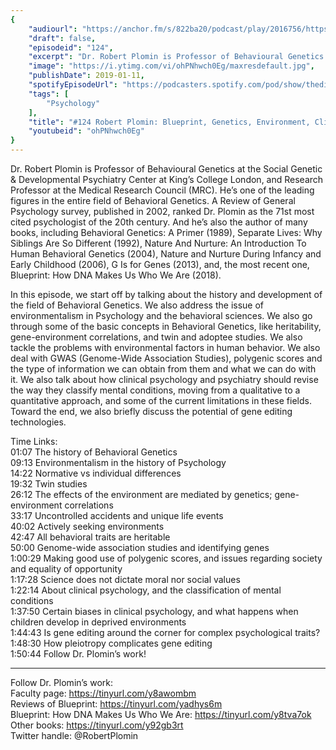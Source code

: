 ```yaml
---
{
	"audiourl": "https://anchor.fm/s/822ba20/podcast/play/2016756/https%3A%2F%2Fd3ctxlq1ktw2nl.cloudfront.net%2Fproduction%2F2019-0-1%2F7778109-44100-2-7e0fc7ccd51c7.m4a",
	"draft": false,
	"episodeid": "124",
	"excerpt": "Dr. Robert Plomin is Professor of Behavioural Genetics at the Social Genetic & Developmental Psychiatry Center at King’s College London, and Research Professor at the Medical Research Council (MRC). He’s one of the leading figures in the entire field of Behavioral Genetics. A Review of General Psychology survey, published in 2002, ranked Dr. Plomin as the 71st most cited psychologist of the 20th century. And he’s also the author of many books, including Behavioral Genetics: A Primer (1989), Separate Lives: Why Siblings Are So Different (1992), Nature And Nurture: An Introduction To Human Behavioral Genetics (2004), Nature and Nurture During Infancy and Early Childhood (2006), G Is for Genes (2013), and, the most recent one, Blueprint: How DNA Makes Us Who We Are (2018).",
	"image": "https://i.ytimg.com/vi/ohPNhwch0Eg/maxresdefault.jpg",
	"publishDate": 2019-01-11,
	"spotifyEpisodeUrl": "https://podcasters.spotify.com/pod/show/thedissenter/episodes/124-Robert-Plomin-Blueprint--Genetics--Environment--Clinical-Psychology--and-Gene-Editing-e2s21k",
	"tags": [
		"Psychology"
	],
	"title": "#124 Robert Plomin: Blueprint, Genetics, Environment, Clinical Psychology, and Gene Editing",
	"youtubeid": "ohPNhwch0Eg"
}
---
```

Dr. Robert Plomin is Professor of Behavioural Genetics at the Social Genetic & Developmental Psychiatry Center at King’s College London, and Research Professor at the Medical Research Council (MRC). He’s one of the leading figures in the entire field of Behavioral Genetics. A Review of General Psychology survey, published in 2002, ranked Dr. Plomin as the 71st most cited psychologist of the 20th century. And he’s also the author of many books, including Behavioral Genetics: A Primer (1989), Separate Lives: Why Siblings Are So Different (1992), Nature And Nurture: An Introduction To Human Behavioral Genetics (2004), Nature and Nurture During Infancy and Early Childhood (2006), G Is for Genes (2013), and, the most recent one, Blueprint: How DNA Makes Us Who We Are (2018).

In this episode, we start off by talking about the history and development of the field of Behavioral Genetics. We also address the issue of environmentalism in Psychology and the behavioral sciences. We also go through some of the basic concepts in Behavioral Genetics, like heritability, gene-environment correlations, and twin and adoptee studies. We also tackle the problems with environmental factors in human behavior. We also deal with GWAS (Genome-Wide Association Studies), polygenic scores and the type of information we can obtain from them and what we can do with it. We also talk about how clinical psychology and psychiatry should revise the way they classify mental conditions, moving from a qualitative to a quantitative approach, and some of the current limitations in these fields. Toward the end, we also briefly discuss the potential of gene editing technologies.

Time Links:  
<time>01:07</time> The history of Behavioral Genetics  
<time>09:13</time> Environmentalism in the history of Psychology                            
<time>14:22</time> Normative vs individual differences              
<time>19:32</time> Twin studies            
<time>26:12</time> The effects of the environment are mediated by genetics; gene-environment correlations     
<time>33:17</time> Uncontrolled accidents and unique life events        
<time>40:02</time> Actively seeking environments         
<time>42:47</time> All behavioral traits are heritable      
<time>50:00</time> Genome-wide association studies and identifying genes  
<time>1:00:29</time> Making good use of polygenic scores, and issues regarding society and equality of opportunity  
<time>1:17:28</time> Science does not dictate moral nor social values  
<time>1:22:14</time> About clinical psychology, and the classification of mental conditions  
<time>1:37:50</time> Certain biases in clinical psychology, and what happens when children develop in deprived environments  
<time>1:44:43</time> Is gene editing around the corner for complex psychological traits?  
<time>1:48:30</time> How pleiotropy complicates gene editing  
<time>1:50:44</time> Follow Dr. Plomin’s work!

---

Follow Dr. Plomin’s work:  
Faculty page: https://tinyurl.com/y8awombm  
Reviews of Blueprint: https://tinyurl.com/yadhys6m  
Blueprint: How DNA Makes Us Who We Are: https://tinyurl.com/y8tva7ok  
Other books: https://tinyurl.com/y92gb3rt  
Twitter handle: @RobertPlomin  
